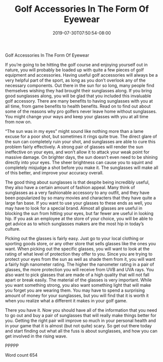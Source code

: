 ﻿---
title: "Golf Accessories In The Form Of Eyewear"
date: 2019-07-30T07:50:54-08:00
description: "Top Golfing Accessories TXT Tips for Web Success"
featured_image: "/images/Top Golfing Accessories TXT.jpg"
tags: ["Top Golfing Accessories TXT"]
---

Golf Accessories In The Form Of Eyewear

If you’re going to be hitting the golf course and enjoying yourself out in nature, you will probably be loaded up with quite a few pieces of golf equipment and accessories. Having useful golf accessories will always be a very helpful part of the sport, as long as you don’t overlook any of the necessary components. Out there in the sun for so long, many people find themselves wishing they had brought their sunglasses along. If you bring good sunglasses along, you will be glad that you included this invaluable golf accessory. There are many benefits to having sunglasses with you at all time, from game benefits to health benefits. Read on to find out about some of the reasons why pro golfers never leave home without sunglasses. You might change your ways and keep your glasses with you at all time from now on.

“The sun was in my eyes” might sound like nothing more than a lame excuse for a poor shot, but sometimes it rings quite true. The direct glare of the sun can completely ruin your shot, and sunglasses are able to cure this problem fairly effectively. A strong pair of glasses will render the sun ineffective on your eyes, and won’t allow it to attack your weak point for massive damage. On brighter days, the sun doesn’t even need to be shining directly into your eyes. The sheer brightness can cause you to squint and completely misjudge a shot before you make it. The sunglasses will make all of this better, and improve your accuracy overall.

The good thing about sunglasses is that despite being incredibly useful, they also have a certain amount of fashion appeal. Many think of sunglasses as a very fashionable accessory to any outfit, and they have been popularized by so many movies and characters that they have quite a large fan base. If you want to use your glasses to these ends as well, you may have to look for a special brand. Almost all glasses are useful in blocking the sun from hitting your eyes, but far fewer are useful in looking hip. If you ask an employee at the store of your choice, you will be able to get advice as to which sunglasses makers are the most hip in today’s culture.

Picking out the glasses is fairly easy. Just go to your local clothing or sporting goods store, or any other store that sells glasses like the ones you want. When picking out the specific glasses, you will want to look at the rating of what level of protection they offer to you. Since you are trying to protect your eyes from the sun as well as shade them from it, you will want a fairly high nanometer rating. The higher the nanometer rating in a pair of glasses, the more protection you will receive from UVB and UVA rays. You also want to pick glasses that are made of a high quality that will not fall apart or break easily. The material of the glasses is very important. While you want something strong, you also want something light that will make you forget you are wearing them. You may have to spend a surprising amount of money for your sunglasses, but you will find that it is worth it when you realize what a different it makes in your golf game.

There you have it. Now you should have all of the information that you need to go out and buy a pair of sunglasses that will really make things better for you. Getting the right pair will improve so much in your personal health and in your game that it is almost (but not quite) scary. So get out there today and start finding out what all the fuss is about sunglasses, and how you can get involved in the rising wave.

PPPPP

Word count 654

